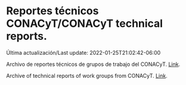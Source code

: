 # Reportes técnicos CONACyT/CONACyT technical reports.

Última actualización/Last update: 2022-01-25T21:02:42-06:00

Archivo de reportes técnicos de grupos de trabajo del CONACyT. [Link](https://salud.conacyt.mx/coronavirus/investigacion/productos/).

Archive of technical reports of work groups from CONACyT. [Link](https://salud.conacyt.mx/coronavirus/investigacion/productos/).
